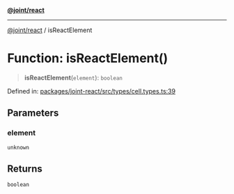 [**@joint/react**](../README.md)

***

[@joint/react](../README.md) / isReactElement

# Function: isReactElement()

> **isReactElement**(`element`): `boolean`

Defined in: [packages/joint-react/src/types/cell.types.ts:39](https://github.com/samuelgja/joint/blob/a91832ea2262342cf7ec1914cdb61c5629371a80/packages/joint-react/src/types/cell.types.ts#L39)

## Parameters

### element

`unknown`

## Returns

`boolean`
